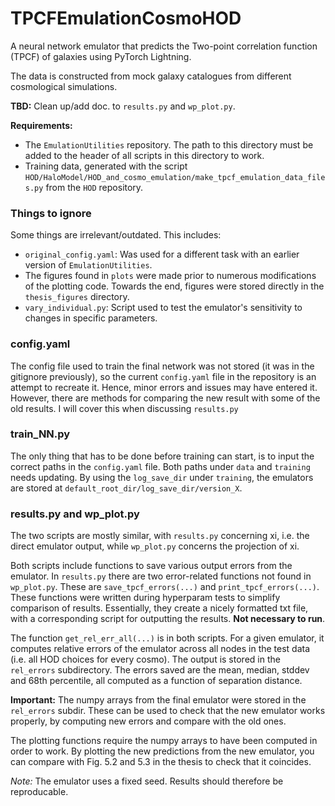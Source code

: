 # TPCFEmulationCosmoHOD
A neural network emulator that predicts the Two-point correlation function (TPCF) of galaxies using PyTorch Lightning. 

The data is constructed from mock galaxy catalogues from different cosmological simulations. 

**TBD:** Clean up/add doc. to `results.py` and `wp_plot.py`.

**Requirements:** 
 - The `EmulationUtilities` repository. The path to this directory must be added to the header of all scripts in this directory to work.
 - Training data, generated with the script `HOD/HaloModel/HOD_and_cosmo_emulation/make_tpcf_emulation_data_files.py` from the `HOD` repository. 

### Things to ignore
Some things are irrelevant/outdated. This includes:
 - `original_config.yaml`: Was used for a different task with an earlier version of `EmulationUtilities`. 
 - The figures found in `plots` were made prior to numerous modifications of the plotting code. Towards the end, figures were stored directly in the `thesis_figures` directory. 
 - `vary_individual.py`: Script used to test the emulator's sensitivity to changes in specific parameters.

### config.yaml
The config file used to train the final network was not stored (it was in the gitignore previously), so the current `config.yaml` file in the repository is an attempt to recreate it. Hence, minor errors and issues may have entered it. However, there are methods for comparing the new result with some of the old results. I will cover this when discussing `results.py`

### train_NN.py 
The only thing that has to be done before training can start, is to input the correct paths in the `config.yaml` file. Both paths under `data` and `training` needs updating. By using the `log_save_dir` under `training`, the emulators are stored at `default_root_dir/log_save_dir/version_X`. 



### results.py and wp_plot.py
The two scripts are mostly similar, with `results.py` concerning xi, i.e. the direct emulator output, while `wp_plot.py` concerns the projection of xi. 

Both scripts include functions to save various output errors from the emulator.
In `results.py` there are two error-related functions not found in `wp_plot.py`. These are `save_tpcf_errors(...)` and `print_tpcf_errors(...)`. These functions were written during hyperparam tests to simplify comparison of results. Essentially, they create a nicely formatted txt file, with a corresponding script for outputting the results. **Not necessary to run**.

The function `get_rel_err_all(...)` is in both scripts. For a given emulator, it computes relative errors of the emulator across all nodes in the test data (i.e. all HOD choices for every cosmo). The output is stored in the `rel_errors` subdirectory. The errors saved are the mean, median, stddev and 68th percentile, all computed as a function of separation distance. 

**Important:** The numpy arrays from the final emulator were stored in the `rel_errors` subdir. These can be used to check that the new emulator works properly, by computing new errors and compare with the old ones. 

The plotting functions require the numpy arrays to have been computed in order to work. By plotting the new predictions from the new emulator, you can compare with Fig. 5.2 and 5.3 in the thesis to check that it coincides. 

*Note:* The emulator uses a fixed seed. Results should therefore be reproducable. 